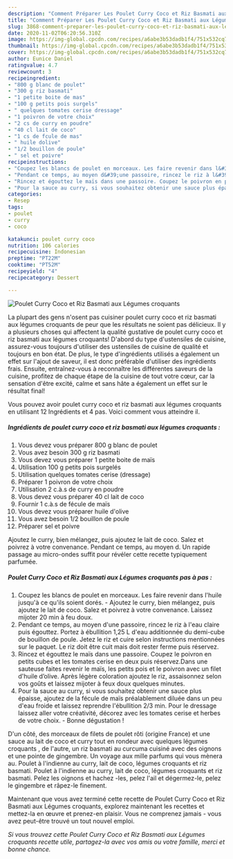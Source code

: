 ```yaml
---
description: "Comment Préparer Les Poulet Curry Coco et Riz Basmati aux Légumes croquants"
title: "Comment Préparer Les Poulet Curry Coco et Riz Basmati aux Légumes croquants"
slug: 3868-comment-preparer-les-poulet-curry-coco-et-riz-basmati-aux-legumes-croquants
date: 2020-11-02T06:20:56.310Z
image: https://img-global.cpcdn.com/recipes/a6abe3b53dadb1f4/751x532cq70/poulet-curry-coco-et-riz-basmati-aux-legumes-croquants-photo-principale-de-la-recette.jpg
thumbnail: https://img-global.cpcdn.com/recipes/a6abe3b53dadb1f4/751x532cq70/poulet-curry-coco-et-riz-basmati-aux-legumes-croquants-photo-principale-de-la-recette.jpg
cover: https://img-global.cpcdn.com/recipes/a6abe3b53dadb1f4/751x532cq70/poulet-curry-coco-et-riz-basmati-aux-legumes-croquants-photo-principale-de-la-recette.jpg
author: Eunice Daniel
ratingvalue: 4.7
reviewcount: 3
recipeingredient:
- "800 g blanc de poulet"
- "300 g riz basmati"
- "1 petite boite de mas"
- "100 g petits pois surgels"
- " quelques tomates cerise dressage"
- "1 poivron de votre choix"
- "2 cs de curry en poudre"
- "40 cl lait de coco"
- "1 cs de fcule de mas"
- " huile dolive"
- "1/2 bouillon de poule"
- " sel et poivre"
recipeinstructions:
- "Coupez les blancs de poulet en morceaux. Les faire revenir dans l&#39;huile jusqu&#39;à ce qu&#39;ils soient dorés. Ajoutez le curry, bien mélangez, puis ajoutez le lait de coco. Salez et poivrez à votre convenance. Laissez mijoter 20 min à feu doux."
- "Pendant ce temps, au moyen d&#39;une passoire, rincez le riz à l&#39;eau claire puis égouttez. Portez à ébullition 1,25 L d&#39;eau additionnée du demi-cube de bouillon de poule. Jetez le riz et cuire selon instructions mentionnées sur le paquet. Le riz doit être cuit mais doit rester ferme puis réservez."
- "Rincez et égouttez le maïs dans une passoire. Coupez le poivron en petits cubes et les tomates cerise en deux puis réservez.Dans une sauteuse faites revenir le maïs, les petits pois et le poivron avec un filet d&#39;huile d’olive. Après légère coloration ajoutez le riz, assaisonnez selon vos goûts et laissez mijoter à feux doux quelques minutes."
- "Pour la sauce au curry, si vous souhaitez obtenir une sauce plus épaisse, ajoutez de la fécule de maïs préalablement diluée dans un peu d&#39;eau froide et laissez reprendre l&#39;ébullition 2/3 min. Pour le dressage laissez aller votre créativité, décorez avec les tomates cerise et herbes de votre choix. Bonne dégustation !"
categories:
- Resep
tags:
- poulet
- curry
- coco

katakunci: poulet curry coco 
nutrition: 106 calories
recipecuisine: Indonesian
preptime: "PT22M"
cooktime: "PT52M"
recipeyield: "4"
recipecategory: Dessert

---
```



![Poulet Curry Coco et Riz Basmati aux Légumes croquants](https://img-global.cpcdn.com/recipes/a6abe3b53dadb1f4/751x532cq70/poulet-curry-coco-et-riz-basmati-aux-legumes-croquants-photo-principale-de-la-recette.jpg)

La plupart des gens n'osent pas cuisiner poulet curry coco et riz basmati aux légumes croquants de peur que les résultats ne soient pas délicieux. Il y a plusieurs choses qui affectent la qualité gustative de poulet curry coco et riz basmati aux légumes croquants! D'abord du type d'ustensiles de cuisine, assurez-vous toujours d'utiliser des ustensiles de cuisine de qualité et toujours en bon état. De plus, le type d'ingrédients utilisés a également un effet sur l'ajout de saveur, il est donc préférable d'utiliser des ingrédients frais. Ensuite, entraînez-vous à reconnaître les différentes saveurs de la cuisine, profitez de chaque étape de la cuisine de tout votre cœur, car la sensation d'être excité, calme et sans hâte a également un effet sur le résultat final!

<!--inarticleads1-->

Vous pouvez avoir poulet curry coco et riz basmati aux légumes croquants en utilisant 12 Ingrédients et 4 pas. Voici comment vous atteindre il.

##### Ingrédients de poulet curry coco et riz basmati aux légumes croquants :

1. Vous devez vous préparer 800 g blanc de poulet
1. Vous avez besoin 300 g riz basmati
1. Vous devez vous préparer 1 petite boite de maïs
1. Utilisation 100 g petits pois surgelés
1. Utilisation  quelques tomates cerise (dressage)
1. Préparer 1 poivron de votre choix
1. Utilisation 2 c.à.s de curry en poudre
1. Vous devez vous préparer 40 cl lait de coco
1. Fournir 1 c.à.s de fécule de maïs
1. Vous devez vous préparer  huile d&#39;olive
1. Vous avez besoin 1/2 bouillon de poule
1. Préparer  sel et poivre


Ajoutez le curry, bien mélangez, puis ajoutez le lait de coco. Salez et poivrez à votre convenance. Pendant ce temps, au moyen d. Un rapide passage au micro-ondes suffit pour révéler cette recette typiquement parfumée. 

<!--inarticleads2-->

##### Poulet Curry Coco et Riz Basmati aux Légumes croquants pas à pas :

1. Coupez les blancs de poulet en morceaux. Les faire revenir dans l&#39;huile jusqu&#39;à ce qu&#39;ils soient dorés. - Ajoutez le curry, bien mélangez, puis ajoutez le lait de coco. Salez et poivrez à votre convenance. Laissez mijoter 20 min à feu doux.
1. Pendant ce temps, au moyen d&#39;une passoire, rincez le riz à l&#39;eau claire puis égouttez. Portez à ébullition 1,25 L d&#39;eau additionnée du demi-cube de bouillon de poule. Jetez le riz et cuire selon instructions mentionnées sur le paquet. Le riz doit être cuit mais doit rester ferme puis réservez.
1. Rincez et égouttez le maïs dans une passoire. Coupez le poivron en petits cubes et les tomates cerise en deux puis réservez.Dans une sauteuse faites revenir le maïs, les petits pois et le poivron avec un filet d&#39;huile d’olive. Après légère coloration ajoutez le riz, assaisonnez selon vos goûts et laissez mijoter à feux doux quelques minutes.
1. Pour la sauce au curry, si vous souhaitez obtenir une sauce plus épaisse, ajoutez de la fécule de maïs préalablement diluée dans un peu d&#39;eau froide et laissez reprendre l&#39;ébullition 2/3 min. Pour le dressage laissez aller votre créativité, décorez avec les tomates cerise et herbes de votre choix. - Bonne dégustation !


D&#39;un côté, des morceaux de filets de poulet rôti (origine France) et une sauce au lait de coco et curry tout en rondeur avec quelques légumes croquants , de l&#39;autre, un riz basmati au curcuma cuisiné avec des oignons et une pointe de gingembre. Un voyage aux mille parfums qui vous mènera au. Poulet à l&#39;indienne au curry, lait de coco, légumes croquants et riz basmati. Poulet à l&#39;indienne au curry, lait de coco, légumes croquants et riz basmati. Pelez les oignons et hachez -les, pelez l&#39;ail et dégermez-le, pelez le gingembre et râpez-le finement. 

<!--inarticleads1-->

<p>
Maintenant que vous avez terminé cette recette de Poulet Curry Coco et Riz Basmati aux Légumes croquants, explorez maintenant les recettes et mettez-la en œuvre et prenez-en plaisir. Vous ne comprenez jamais - vous avez peut-être trouvé un tout nouvel emploi.
</p>

<p>
<i>Si vous trouvez cette Poulet Curry Coco et Riz Basmati aux Légumes croquants recette utile, partagez-la avec vos amis ou votre famille, merci et bonne chance.</i>
</p>
